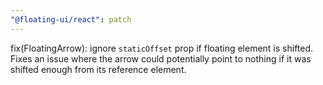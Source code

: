 ```yaml
---
"@floating-ui/react": patch
---
```


fix(FloatingArrow): ignore `staticOffset` prop if floating element is shifted. Fixes an issue where the arrow could potentially point to nothing if it was shifted enough from its reference element.
